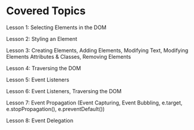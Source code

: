 # Covered Topics

Lesson 1: Selecting Elements in the DOM

Lesson 2: Styling an Element

Lesson 3: Creating Elements, Adding Elements, Modifying Text, Modifying Elements Attributes & Classes, Removing Elements

Lesson 4: Traversing the DOM

Lesson 5: Event Listeners 

Lesson 6: Event Listeners, Traversing the DOM

Lesson 7: Event Propagation (Event Capturing, Event Bubbling, e.target, e.stopPropagation(), e.preventDefault())

Lesson 8: Event Delegation

